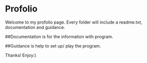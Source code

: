 # Profolio

Welcome to my profolio page.
Every folder will include a readme.txt, documentation and guidance.

##Documentation is for the information with program.

##Guidance is help to set up/ play the program.

Thanks! Enjoy:)
